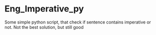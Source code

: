# Eng_Imperative_py
Some simple python script, that check if sentence contains imperative or not. Not the best solution, but still good
